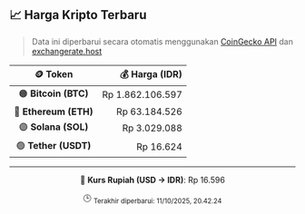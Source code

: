 

<!-- HARGA_KRIPTO -->
## 📈 Harga Kripto Terbaru

> Data ini diperbarui secara otomatis menggunakan [CoinGecko API](https://www.coingecko.com/) dan [exchangerate.host](https://exchangerate.host/)

<div align="center">

| 🪙 Token | 💰 Harga (IDR) |
|:------:|---------------:|
| 🟠 **Bitcoin (BTC)**   | Rp 1.862.106.597 |
| 🔵 **Ethereum (ETH)**  | Rp 63.184.526 |
| 🟣 **Solana (SOL)**    | Rp 3.029.088 |
| 🟢 **Tether (USDT)**   | Rp 16.624 |

---

💱 **Kurs Rupiah (USD → IDR)**: Rp 16.596

🕒 <sub>Terakhir diperbarui: 11/10/2025, 20.42.24</sub>

</div>
<!-- /HARGA_KRIPTO -->